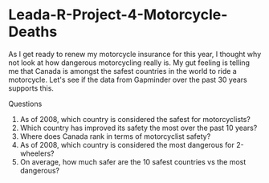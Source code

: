 # Leada-R-Project-4-Motorcycle-Deaths
As I get ready to renew my motorcycle insurance for this year, I thought why not look at how dangerous motorcycling really is. My gut feeling is telling me that Canada is amongst the safest countries in the world to ride a motorcycle. Let's see if the data from Gapminder over the past 30 years supports this.

Questions

1. As of 2008, which country is considered the safest for motorcyclists?
2. Which country has improved its safety the most over the past 10 years?
3. Where does Canada rank in terms of motorcyclist safety?
4. As of 2008, which country is considered the most dangerous for 2-wheelers?
5. On average, how much safer are the 10 safest countries vs the most dangerous?
